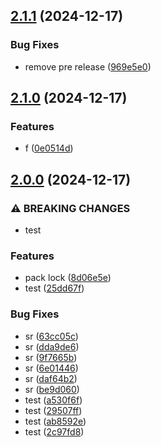 ## [2.1.1](https://github.com/PPS-TrainSim/TestPPS/compare/v2.1.0...v2.1.1) (2024-12-17)

### Bug Fixes

* remove pre release ([969e5e0](https://github.com/PPS-TrainSim/TestPPS/commit/969e5e01085cdfa0ba95f07c109be3cdde2aafc4))

## [2.1.0](https://github.com/PPS-TrainSim/TestPPS/compare/v2.0.0...v2.1.0) (2024-12-17)

### Features

* f ([0e0514d](https://github.com/PPS-TrainSim/TestPPS/commit/0e0514de13242b7b8cbb2b76ce0b92fbd4de1bfc))

## [2.0.0](https://github.com/PPS-TrainSim/TestPPS/compare/v1.0.0...v2.0.0) (2024-12-17)

### ⚠ BREAKING CHANGES

* test

### Features

* pack lock ([8d06e5e](https://github.com/PPS-TrainSim/TestPPS/commit/8d06e5e5aeca4759ba7fb77f69a6b5071bfc997e))
* test ([25dd67f](https://github.com/PPS-TrainSim/TestPPS/commit/25dd67fe3d6b779619d4de5d49054541489d71a6))

### Bug Fixes

* sr ([63cc05c](https://github.com/PPS-TrainSim/TestPPS/commit/63cc05ceef4a9698e100e00b70bb40f5af746dff))
* sr ([dda9de6](https://github.com/PPS-TrainSim/TestPPS/commit/dda9de616a890ddf9c7b7bf08b1a7ac977d4c4cf))
* sr ([9f7665b](https://github.com/PPS-TrainSim/TestPPS/commit/9f7665bf8bf6f414cb0a2a196aff9b139aacc1e1))
* sr ([6e01446](https://github.com/PPS-TrainSim/TestPPS/commit/6e01446d3f1d8620d7597ce9abce26cba95d37c7))
* sr ([daf64b2](https://github.com/PPS-TrainSim/TestPPS/commit/daf64b2bb2ce3a6d55d9a6275f4b894c12d25e07))
* sr ([be9d060](https://github.com/PPS-TrainSim/TestPPS/commit/be9d0603972e7d432b7c1dc31f19852df52d10d4))
* test ([a530f6f](https://github.com/PPS-TrainSim/TestPPS/commit/a530f6fafa2f91f2d280d98e9daec9e9e6dc9b0e))
* test ([29507ff](https://github.com/PPS-TrainSim/TestPPS/commit/29507ffa36aeea6958b31ff3b5f556cf5aaca27c))
* test ([ab8592e](https://github.com/PPS-TrainSim/TestPPS/commit/ab8592e2f2fc137de92ed007536dc0ee353ba773))
* test ([2c97fd8](https://github.com/PPS-TrainSim/TestPPS/commit/2c97fd853441e5e2e19782d445dbf457c5dd4d6e))
